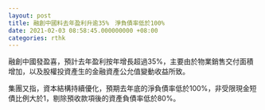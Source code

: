 ```yaml
---
layout: post
title: 融創中國料去年盈利升逾35%　淨負債率低於100%
date: 2021-02-03 08:58:45.000000000 +08:00
categories: rthk
---
```


融創中國發盈喜，預計去年盈利按年增長超過35%，主要由於物業銷售交付面積增加，以及股權投資產生的金融資產公允值變動收益所致。

集團又指，資本結構持續優化，預期去年底的淨負債率低於100%，非受限現金短債比例大於1，剔除預收款項後的資產負債率低於80%。
